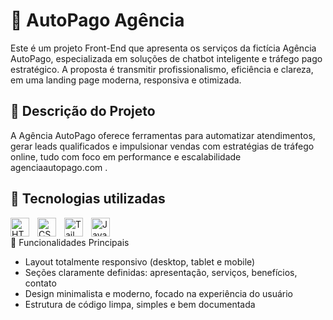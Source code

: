 # 🚀 AutoPago Agência

Este é um projeto Front-End que apresenta os serviços da fictícia Agência AutoPago, especializada em soluções de chatbot inteligente e tráfego pago estratégico. A proposta é transmitir profissionalismo, eficiência e clareza, em uma landing page moderna, responsiva e otimizada.

## 📝 Descrição do Projeto

A Agência AutoPago oferece ferramentas para automatizar atendimentos, gerar leads qualificados e impulsionar vendas com estratégias de tráfego online, tudo com foco em performance e escalabilidade 
agenciaautopago.com
.

## 🚀 Tecnologias utilizadas
<img 
    align="left" 
    alt="HTML"
    title="HTML" 
    width="30px" 
    style="padding-right: 10px;" 
    src="https://cdn.jsdelivr.net/gh/devicons/devicon@latest/icons/html5/html5-original.svg" 
/>
<img 
    align="left" 
    alt="CSS" 
    title="CSS"
    width="30px" 
    style="padding-right: 10px;" 
    src="https://cdn.jsdelivr.net/gh/devicons/devicon@latest/icons/css3/css3-original.svg" 
/>
<img 
    align="left" 
    alt="Tailwind" 
    title="Tailwind"
    width="30px" 
    style="padding-right: 10px;" 
    src="https://cdn.jsdelivr.net/gh/devicons/devicon@latest/icons/tailwindcss/tailwindcss-original.svg" 
/>
<img 
    align="left" 
    alt="JavaScript" 
    title="JavaScript"
    width="30px" 
    style="padding-right: 10px;" 
    src="https://cdn.jsdelivr.net/gh/devicons/devicon@latest/icons/javascript/javascript-original.svg" 
/>

<br/> 

🎯 Funcionalidades Principais

- Layout totalmente responsivo (desktop, tablet e mobile)
- Seções claramente definidas: apresentação, serviços, benefícios, contato
- Design minimalista e moderno, focado na experiência do usuário
- Estrutura de código limpa, simples e bem documentada
